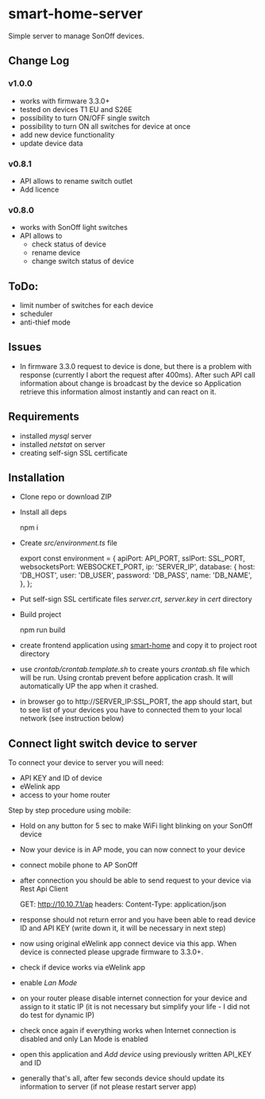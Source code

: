 # smart-home-server

Simple server to manage SonOff devices.

## Change Log

### v1.0.0

* works with firmware 3.3.0+
* tested on devices T1 EU and S26E
* possibility to turn ON/OFF single switch
* possibility to turn ON all switches for device at once
* add new device functionality
* update device data 

### v0.8.1
* API allows to rename switch outlet
* Add licence

### v0.8.0
* works with SonOff light switches
* API allows to 
    * check status of device
    * rename device
    * change switch status of device

## ToDo:
* limit number of switches for each device
* scheduler
* anti-thief mode

## Issues
* In firmware 3.3.0 request to device is done, but there is a problem with response (currently I abort the request after 400ms). After such API call information about change is broadcast by the device so Application retrieve this information almost instantly and can react on it.


## Requirements

* installed _mysql_ server
* installed _netstat_ on server
* creating self-sign SSL certificate 

## Installation

* Clone repo or download ZIP
* Install all deps
    
    
    npm i
    
* Create _src/environment.ts_ file

    
    export const environment = {
      apiPort: API_PORT,
      sslPort: SSL_PORT,
      websocketsPort: WEBSOCKET_PORT,
      ip: 'SERVER_IP',
      database: {
        host: 'DB_HOST',
        user: 'DB_USER',
        password: 'DB_PASS',
        name: 'DB_NAME',
      },
    };    

* Put self-sign SSL certificate files _server.crt_, _server.key_ in _cert_ directory
* Build project


    npm run build
    
* create frontend application using [smart-home](https://github.com/qjon/smart-home) and copy it to project root directory

* use _crontab/crontab.template.sh_ to create yours _crontab.sh_ file which will be run. Using crontab prevent before application crash. It will automatically UP the app when it crashed.

* in browser go to http://SERVER_IP:SSL_PORT, the app should start, but to see list of your devices you have to connected them to your local network (see instruction below)

## Connect light switch device to server

To connect your device to server you will need:
 
* API KEY and ID of device
* eWelink app 
* access to your home router

Step by step procedure using mobile:
 
* Hold on any button for 5 sec to make WiFi light blinking on your SonOff device
* Now your device is in AP mode, you can now connect to your device 
* connect mobile phone to AP SonOff
* after connection you should be able to send request to your device via Rest Api Client
    
    
    GET: http://10.10.7.1/ap
    headers: Content-Type: application/json

* response should not return error and you have been able to read device ID and API KEY (write down it, it will be necessary in next step)
* now using original eWelink app connect device via this app. When device is connected please upgrade firmware to 3.3.0+.
* check if device works via eWelink app
* enable _Lan Mode_
* on your router please disable internet connection for your device and assign to it static IP (it is not necessary but simplify your life - I did not do test for dynamic IP)
* check once again if everything works when Internet connection is disabled and only Lan Mode is enabled
* open this application and _Add device_ using previously written API_KEY and ID
* generally that's all, after few seconds device should update its information to server (if not please restart server app)
 


[smart-home]: https://github.com/qjon/smart-home-server
